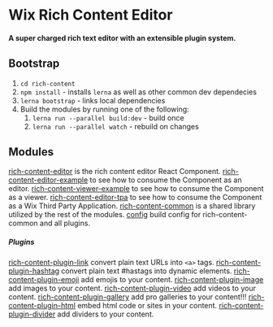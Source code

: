 # Wix Rich Content Editor

#### A super charged rich text editor with an extensible plugin system.

## Bootstrap
1. `cd rich-content`
2. `npm install` - installs `lerna` as well as other common dev dependecies
3. `lerna bootstrap` - links local dependencies
4. Build the modules by running one of the following:
    1. `lerna run --parallel build:dev` - build once
    2. `lerna run --parallel watch` - rebuild on changes


## Modules


[rich-content-editor](https://github.com/wix-incubator/rich-content/tree/master/rich-content-editor) is the rich content editor React Component.
[rich-content-editor-example](https://github.com/wix-incubator/rich-content/tree/master/rich-content-editor-example) to see how to consume the Component as an editor.
[rich-content-viewer-example](https://github.com/wix-incubator/rich-content/tree/master/rich-content-viewer-example) to see how to consume the Component as a viewer.
[rich-content-editor-tpa](https://github.com/wix-incubator/rich-content/tree/master/rich-content-editor-tpa) to see how to consume the Component as a Wix Third Party Application.
[rich-content-common](https://github.com/wix-incubator/rich-content/tree/master/rich-content-common) is a shared library utilized by the rest of the modules.
[config](https://github.com/wix-incubator/rich-content/tree/master/config) build config for rich-content-common and all plugins.

##### Plugins

[rich-content-plugin-link](https://github.com/wix-incubator/rich-content/tree/master/rich-content-plugin-link) convert plain text URLs into `<a>` tags.
[rich-content-plugin-hashtag](https://github.com/wix-incubator/rich-content/tree/master/rich-content-plugin-hashtag) convert plain text #hastags into dynamic elements.
[rich-content-plugin-emoji](https://github.com/wix-incubator/rich-content/tree/master/rich-content-plugin-emoji) add emojis to your content.
[rich-content-plugin-image](https://github.com/wix-incubator/rich-content/tree/master/rich-content-plugin-image) add images to your content.
[rich-content-plugin-video](https://github.com/wix-incubator/rich-content/tree/master/rich-content-plugin-video) add videos to your content.
[rich-content-plugin-gallery](https://github.com/wix-incubator/rich-content/tree/master/rich-content-plugin-gallery) add pro galleries to your content!!!
[rich-content-plugin-html](https://github.com/wix-incubator/rich-content/tree/master/rich-content-plugin-html) embed html code or sites in your content.
[rich-content-plugin-divider](https://github.com/wix-incubator/rich-content/tree/master/rich-content-plugin-divider) add dividers to your content.
